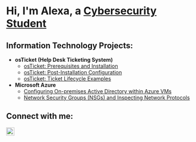 <h1>Hi, I'm Alexa, a <a href="https://www.linkedin.com/in/alexa-ermini-571887281/">Cybersecurity Student</a></h1>

<h2> Information Technology Projects:</h2>

- <b>osTicket (Help Desk Ticketing System)</b>
  - [osTicket: Prerequisites and Installation](https://github.com/amermini/osticket-prereqs)
  - [osTicket: Post-Installation Configuration](https://github.com/amermini/post-install-config)
  - [osTicket: Ticket Lifecycle Examples](https://github.com/amermini/ticket-lifecycle)
- <b>Microsoft Azure</b>
  - [Configuring On-premises Active Directory within Azure VMs](https://github.com/amermini/configure-ad)
  - [Network Security Groups (NSGs) and Inspecting Network Protocols](https://github.com/amermini/azure-network-protocols)

<h2>Connect with me:</h2>


[<img align="left" alt="Alexa | LinkedIn" width="22px" src="https://cdn.jsdelivr.net/npm/simple-icons@v3/icons/linkedin.svg" />][linkedin]


[linkedin]: https://www.linkedin.com/in/alexa-ermini-571887281/
